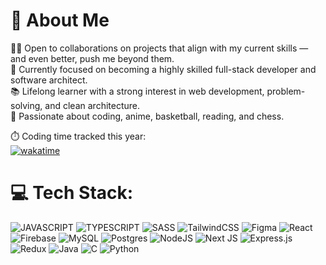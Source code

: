 # 💫 About Me

👨‍💻 Open to collaborations on projects that align with my current skills — and even better, push me beyond them.  
🚀 Currently focused on becoming a highly skilled full-stack developer and software architect.  
📚 Lifelong learner with a strong interest in web development, problem-solving, and clean architecture.  
🎯 Passionate about coding, anime, basketball, reading, and chess.

⏱️ Coding time tracked this year:   
[![wakatime](https://wakatime.com/badge/user/727ca9f6-b923-49a9-8031-231fc87a0832.svg)](https://wakatime.com/@727ca9f6-b923-49a9-8031-231fc87a0832)


# 💻 Tech Stack:
![JAVASCRIPT](https://img.shields.io/badge/_-JS-F1E05A.svg?style=for-the-badge) ![TYPESCRIPT](https://img.shields.io/badge/_-TS-2B7489.svg?style=for-the-badge) ![SASS](https://img.shields.io/badge/SASS-hotpink.svg?style=for-the-badge&logo=SASS&logoColor=white) ![TailwindCSS](https://img.shields.io/badge/tailwindcss-%2338B2AC.svg?style=for-the-badge&logo=tailwind-css&logoColor=white) ![Figma](https://img.shields.io/badge/figma-%23F24E1E.svg?style=for-the-badge&logo=figma&logoColor=white) ![React](https://img.shields.io/badge/react-%2320232a.svg?style=for-the-badge&logo=react&logoColor=%2361DAFB) ![Firebase](https://img.shields.io/badge/firebase-a08021?style=for-the-badge&logo=firebase&logoColor=ffcd34) ![MySQL](https://img.shields.io/badge/mysql-4479A1.svg?style=for-the-badge&logo=mysql&logoColor=white) ![Postgres](https://img.shields.io/badge/postgres-%23316192.svg?style=for-the-badge&logo=postgresql&logoColor=white) ![NodeJS](https://img.shields.io/badge/node.js-6DA55F?style=for-the-badge&logo=node.js&logoColor=white) ![Next JS](https://img.shields.io/badge/Next-black?style=for-the-badge&logo=next.js&logoColor=white) ![Express.js](https://img.shields.io/badge/express.js-%23404d59.svg?style=for-the-badge&logo=express&logoColor=%2361DAFB) ![Redux](https://img.shields.io/badge/redux-%23593d88.svg?style=for-the-badge&logo=redux&logoColor=white) ![Java](https://img.shields.io/badge/java-%23ED8B00.svg?style=for-the-badge&logo=openjdk&logoColor=white) ![C](https://img.shields.io/badge/c-%2300599C.svg?style=for-the-badge&logo=c&logoColor=white) ![Python](https://img.shields.io/badge/python-3670A0?style=for-the-badge&logo=python&logoColor=ffdd54) 

<!-- Proudly created with GPRM ( https://gprm.itsvg.in ) -->
